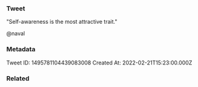 ### Tweet
"Self-awareness is the most attractive trait."

@naval

### Metadata
Tweet ID: 1495781104439083008
Created At: 2022-02-21T15:23:00.000Z

### Related

